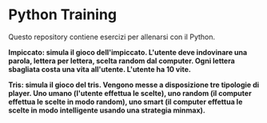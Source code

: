 # Python Training

Questo repository contiene esercizi per allenarsi con il Python.

<b>Impiccato<b>: simula il gioco dell'impiccato. L'utente deve indovinare una parola, lettera per lettera, scelta random dal computer.
Ogni lettera sbagliata costa una vita all'utente. L'utente ha 10 vite.

<b>Tris<b>: simula il gioco del tris. Vengono messe a disposizione tre tipologie di player. Uno umano (l'utente effettua le scelte), uno random (il computer effettua le scelte in modo random), uno smart (il computer effettua le scelte in modo intelligente usando una strategia minmax).
